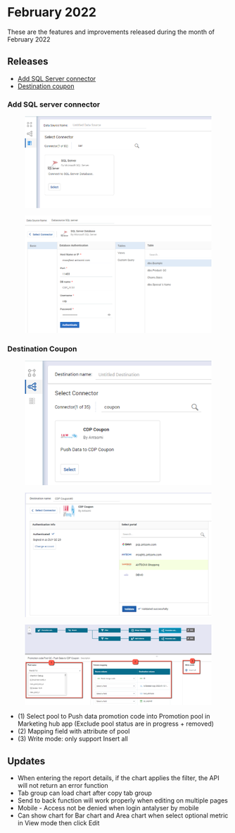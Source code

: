 # February 2022

These are the features and improvements released during the month of February 2022

## Releases

* [Add SQL Server connector](https://app.gitbook.com/s/mECwNqMNUmu6OXHSYgDv/release-notes/2022/february-2022-release-note#add-sql-server-connector)
* [Destination coupon](https://app.gitbook.com/s/mECwNqMNUmu6OXHSYgDv/release-notes/2022/february-2022-release-note#destination-coupon)

### Add SQL server connector

<figure><img src="../../.gitbook/assets/image (427).png" alt=""><figcaption></figcaption></figure>

<figure><img src="../../.gitbook/assets/image (1166).png" alt=""><figcaption></figcaption></figure>

### Destination Coupon

<figure><img src="../../.gitbook/assets/image (1334).png" alt=""><figcaption></figcaption></figure>

<figure><img src="../../.gitbook/assets/image (1459).png" alt=""><figcaption></figcaption></figure>

<figure><img src="../../.gitbook/assets/image (606).png" alt=""><figcaption></figcaption></figure>

* (1) Select pool to Push data promotion code into Promotion pool in Marketing hub app (Exclude pool status are in progress + removed)&#x20;
* (2) Mapping field with attribute of pool&#x20;
* (3) Write mode: only support Insert all

## Updates

* When entering the report details, if the chart applies the filter, the API will not return an error function&#x20;
* Tab group can load chart after copy tab group&#x20;
* Send to back function will work properly when editing on multiple pages&#x20;
* Mobile - Access not be denied when login antalyser by mobile&#x20;
* Can show chart for Bar chart and Area chart when select optional metric in View mode then click Edit
